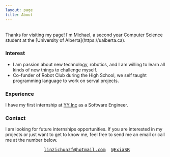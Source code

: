 ```yaml
---
layout: page
title: About
---
```

<br>
Thanks for visiting my page! I'm Michael, a second year Computer Science student at the [University of Alberta](https://ualberta.ca).


### Interest
* I am passion about new technology, robotics, and I am willing to learn all kinds of new things to challenge myself.
* Co-funder of Robot Club during the High School, we self taught programming language to work on serval projects.

### Experience
I have my first internship at [YY Inc](http://investors.yy.com/) as a Software Engineer.

### Contact
I am looking for future internships opportunities. If you are interested in my projects or just want to get to know me, feel free to send me an email or call me at the number below.

<center><pre><i class="fa fa-envelope"></i> <a href="mailto:linzichunzf@hotmail.com">linzichunzf@hotmail.com</a> <i class="fab fa-telegram"></i> <a href="http://telegram.me/ExiaSR" target="_blank">@ExiaSR</a></pre></center>
